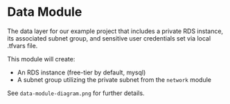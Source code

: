 # Data Module

The data layer for our example project that includes a private RDS instance, its associated subnet group, and sensitive user credentials set via local .tfvars file.

This module will create:

- An RDS instance (free-tier by default, mysql)
- A subnet group utilizing the private subnet from the `network` module

See `data-module-diagram.png` for further details.
